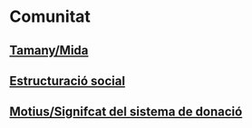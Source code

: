 <!-- TITLE: Comunitat -->
<!-- SUBTITLE: Comunitat -->

# Comunitat

<a href="https://wiki-js-epl.herokuapp.com/visual-studio-code/comunitat/tamany">
	<h2 style="pointer-events: auto;
		 cursor: pointer; text-decoration:none;"> Tamany/Mida</h2>
	</div>
</a>
<a href="https://wiki-js-epl.herokuapp.com/visual-studio-code/infraestruc-dev/mecanismes-comunicacio">
	<h2 style="pointer-events: auto;
		 cursor: pointer; text-decoration:none;">Estructuració social</h2>
	</div>
</a>
<a href="https://wiki-js-epl.herokuapp.com/visual-studio-code/infraestruc-dev/eines-comunicacio">
	<h2 style="pointer-events: auto;
		 cursor: pointer; text-decoration:none;">Motius/Signifcat del sistema de donació</h2>
	</div>
</a>